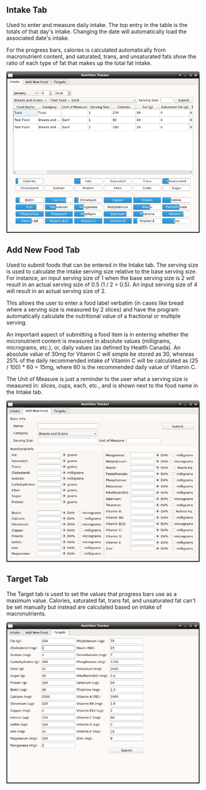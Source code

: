 <h2>Intake Tab</h2>

Used to enter and measure daily intake. The top entry in the table is the totals of that day's intake. Changing the date will automatically load the associated date's intake. 

For the progress bars, calories is calculated automatically from macronutrient content, and saturated, trans, and unsaturated fats show the ratio of each type of fat that makes up the total fat intake.

![](intake-tab.png)
<h2>Add New Food Tab</h2>

Used to submit foods that can be entered in the Intake tab. The serving size is used to calculate the intake serving size relative to the base serving size. For instance, an input serving size of 1 when the base serving size is 2 will result in an actual serving size of 0.5 (1 / 2 = 0.5). An input serving size of 4 will result in an actual serving size of 2.

This allows the user to enter a food label verbatim (in cases like bread where a serving size is measured by 2 slices) and have the program automatically calculate the nutritional value of a fractional or multiple serving.

An important aspect of submitting a food item is in entering whether the micronutrient content is measured in absolute values (milligrams, micrograms, etc.), or, daily values (as defined by Health Canada). An absolute value of 30mg for Vitamin C will simple be stored as 30, whereas 25% of the daily recommended intake of Vitamin C will be calculated as (25 / 100) * 60 = 15mg, where 60 is the recommended daily value of Vitamin C.

The Unit of Measure is just a reminder to the user what a serving size is measured in: slices, cups, each, etc., and is shown next to the food name in the Intake tab.

![](new-food-tab.png)
<h2>Target Tab</h2>

The Target tab is used to set the values that progress bars use as a maximum value. Calories, saturated fat, trans fat, and unsaturated fat can't be set manually but instead are calculated based on intake of macronutrients.

![](target-tab.png)